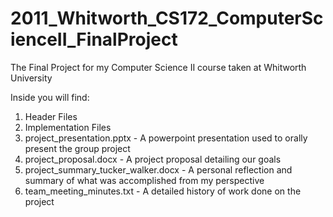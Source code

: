 # 2011_Whitworth_CS172_ComputerScienceII_FinalProject

The Final Project for my Computer Science II course taken at Whitworth University


Inside you will find:
  1.  Header Files
  2.  Implementation Files
  3.  project_presentation.pptx             - A powerpoint presentation used to orally present the group project
  4.  project_proposal.docx                 - A project proposal detailing our goals
  5.  project_summary_tucker_walker.docx    - A personal reflection and summary of what was accomplished from my perspective
  6.  team_meeting_minutes.txt              - A detailed history of work done on the project
